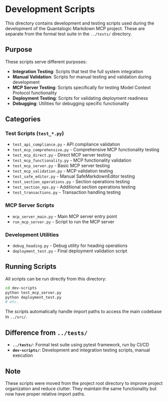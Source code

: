 # Development Scripts

This directory contains development and testing scripts used during the development of the Quantalogic Markdown MCP project. These are separate from the formal test suite in the `../tests/` directory.

## Purpose

These scripts serve different purposes:

- **Integration Testing**: Scripts that test the full system integration
- **Manual Validation**: Scripts for manual testing and validation during development
- **MCP Server Testing**: Scripts specifically for testing Model Context Protocol functionality
- **Deployment Testing**: Scripts for validating deployment readiness
- **Debugging**: Utilities for debugging specific functionality

## Categories

### Test Scripts (`test_*.py`)
- `test_api_compliance.py` - API compliance validation
- `test_mcp_comprehensive.py` - Comprehensive MCP functionality testing
- `test_mcp_direct.py` - Direct MCP server testing
- `test_mcp_functionality.py` - MCP functionality validation
- `test_mcp_server.py` - Basic MCP server testing
- `test_mcp_validation.py` - MCP validation testing
- `test_safe_editor.py` - Manual SafeMarkdownEditor testing
- `test_section_operations.py` - Section operations testing
- `test_section_ops.py` - Additional section operations testing
- `test_transactions.py` - Transaction handling testing

### MCP Server Scripts
- `mcp_server_main.py` - Main MCP server entry point
- `run_mcp_server.py` - Script to run the MCP server

### Development Utilities
- `debug_heading.py` - Debug utility for heading operations
- `deployment_test.py` - Final deployment validation script

## Running Scripts

All scripts can be run directly from this directory:

```bash
cd dev-scripts
python test_mcp_server.py
python deployment_test.py
# etc.
```

The scripts automatically handle import paths to access the main codebase in `../src/`.

## Difference from `../tests/`

- **`../tests/`**: Formal test suite using pytest framework, run by CI/CD
- **`dev-scripts/`**: Development and integration testing scripts, manual execution

## Note

These scripts were moved from the project root directory to improve project organization and reduce clutter. They maintain the same functionality but now have proper relative import paths.
